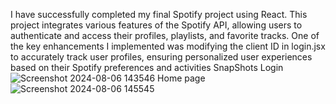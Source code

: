 I have successfully completed my final Spotify project using React. This project integrates various features of the Spotify API, allowing users to authenticate and access their profiles, playlists, and favorite tracks. One of the key enhancements I implemented was modifying the client ID in login.jsx to accurately track user profiles, ensuring personalized user experiences based on their Spotify preferences and activities
SnapShots
Login
![Screenshot 2024-08-06 143546](https://github.com/user-attachments/assets/4c0fc60d-ebb3-41f1-8b30-b17af69694ed)
Home page 
![Screenshot 2024-08-06 145545](https://github.com/user-attachments/assets/5066c6a4-bc71-485c-84ef-d95c48469682)
